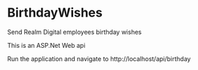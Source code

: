 # BirthdayWishes
Send Realm Digital employees birthday wishes

This is an ASP.Net Web api

Run the application and navigate to http://localhost/api/birthday


